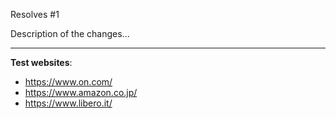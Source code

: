 <!-- Add any related issues and a description of the changes proposed in the pull request. -->
Resolves \#1

Description of the changes...

---
<!-- List the pages that should be automatically tested as part of your custom metric changes. -->
**Test websites**:

- https://www.on.com/
- https://www.amazon.co.jp/
- https://www.libero.it/

